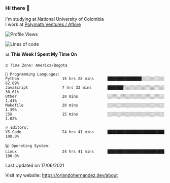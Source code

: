 ### Hi there 👋


<!--**AR4Z/AR4Z** is a ✨ _special_ ✨ repository because its `README.md` (this file) appears on your GitHub profile.

Here are some ideas to get you started:-->
I'm studying at National University of Colombia
<br>
I work at <a href="https://www.aflore.co/">Polymath Ventures / Aflore</a>
<br>

<!--START_SECTION:waka-->
![Profile Views](http://img.shields.io/badge/Profile%20Views-4-blue)

![Lines of code](https://img.shields.io/badge/From%20Hello%20World%20I%27ve%20Written-3.5%20million%20lines%20of%20code-blue)

📊 **This Week I Spent My Time On** 

```text
⌚︎ Time Zone: America/Bogota

💬 Programming Languages: 
Python                   15 hrs 28 mins      ███████████████░░░░░░░░░░   62.69% 
JavaScript               7 hrs 33 mins       ███████░░░░░░░░░░░░░░░░░░   30.61% 
Other                    20 mins             ░░░░░░░░░░░░░░░░░░░░░░░░░   1.41% 
Makefile                 20 mins             ░░░░░░░░░░░░░░░░░░░░░░░░░   1.39% 
JSX                      15 mins             ░░░░░░░░░░░░░░░░░░░░░░░░░   1.02%

🔥 Editors: 
VS Code                  24 hrs 41 mins      █████████████████████████   100.0%

💻 Operating System: 
Linux                    24 hrs 41 mins      █████████████████████████   100.0%

```


 Last Updated on 17/06/2021
<!--END_SECTION:waka-->


Visit my website: https://orlandohernandez.dev/about

